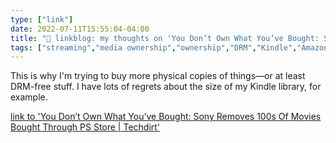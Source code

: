 ```yaml
---
type: ["link"]
date: 2022-07-11T15:55:04-04:00
title: "🔗 linkblog: my thoughts on 'You Don’t Own What You’ve Bought: Sony Removes 100s Of Movies Bought Through PS Store | Techdirt'"
tags: ["streaming","media ownership","ownership","DRM","Kindle","Amazon"]
---
```

This is why I'm trying to buy more physical copies of things—or at least DRM-free stuff. I have lots of regrets about the size of my Kindle library, for example.
 

[link to 'You Don’t Own What You’ve Bought: Sony Removes 100s Of Movies Bought Through PS Store | Techdirt'](https://www.techdirt.com/2022/07/11/you-dont-own-what-youve-bought-sony-removes-100s-of-movies-bought-through-ps-store/)
